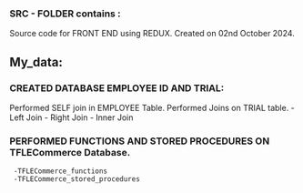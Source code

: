 ### SRC - FOLDER contains : 
  Source code for FRONT END using REDUX.
  Created on 02nd October 2024.
## My_data:  
### CREATED DATABASE EMPLOYEE ID AND TRIAL:
  Performed SELF join in EMPLOYEE Table.
  Performed Joins on TRIAL table.
     - Left Join
     - Right Join
     - Inner Join
### PERFORMED FUNCTIONS AND STORED PROCEDURES ON TFLECommerce Database.
     -TFLECommerce_functions 
     -TFLECommerce_stored_procedures
